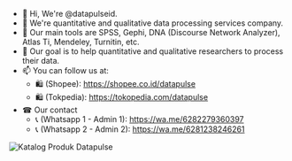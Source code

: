 - 👋 Hi, We're @datapulseid.
- 👀 We're quantitative and qualitative data processing services company.
- 🔎 Our main tools are SPSS, Gephi, DNA (Discourse Network Analyzer), Atlas Ti, Mendeley, Turnitin, etc.
- 💞️ Our goal is to help quantitative and qualitative researchers to process their data.
- 📫 You can follow us at:
  - 🛍 (Shopee): https://shopee.co.id/datapulse
  - 🛍 (Tokpedia): https://tokopedia.com/datapulse
- ☎ Our contact 
  - 📞 (Whatsapp 1 - Admin 1): https://wa.me/6282279360397
  - 📞 (Whatsapp 2 - Admin 2): https://wa.me/6281238246261

![Katalog Produk Datapulse](https://github.com/datapulseid/datapulseid/assets/166192843/c95416f7-0db9-4c3b-be5c-ea8fdf400a08)

<!---
datapulseid/datapulseid is a ✨ special ✨ repository because its `README.md` (this file) appears on your GitHub profile.
You can click the Preview link to take a look at your changes.
--->
